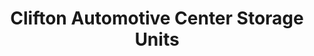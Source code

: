 ---
title: "Clifton Automotive Center Storage Units"
url: /clifton/clifton-automotive-center-storage-units/
shop: Mieten
---